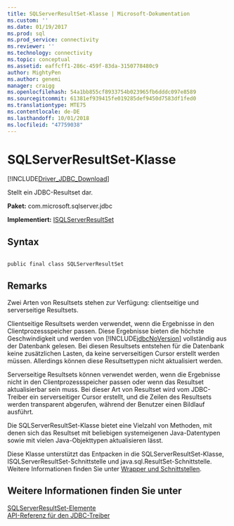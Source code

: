 ```yaml
---
title: SQLServerResultSet-Klasse | Microsoft-Dokumentation
ms.custom: ''
ms.date: 01/19/2017
ms.prod: sql
ms.prod_service: connectivity
ms.reviewer: ''
ms.technology: connectivity
ms.topic: conceptual
ms.assetid: eaffcff1-286c-459f-83da-3150778480c9
author: MightyPen
ms.author: genemi
manager: craigg
ms.openlocfilehash: 54a1bb855cf8933754b023965fb6dddc097e8589
ms.sourcegitcommit: 61381ef939415fe019285def9450d7583df1fed0
ms.translationtype: MTE75
ms.contentlocale: de-DE
ms.lasthandoff: 10/01/2018
ms.locfileid: "47759038"
---
```

# <a name="sqlserverresultset-class"></a>SQLServerResultSet-Klasse
[!INCLUDE[Driver_JDBC_Download](../../../includes/driver_jdbc_download.md)]

  Stellt ein JDBC-Resultset dar.  
  
 **Paket:** com.microsoft.sqlserver.jdbc  
  
 **Implementiert:** [ISQLServerResultSet](../../../connect/jdbc/reference/isqlserverresultset-interface.md)  
  
## <a name="syntax"></a>Syntax  
  
```  
  
public final class SQLServerResultSet  
```  
  
## <a name="remarks"></a>Remarks  
 Zwei Arten von Resultsets stehen zur Verfügung: clientseitige und serverseitige Resultsets.  
  
 Clientseitige Resultsets werden verwendet, wenn die Ergebnisse in den Clientprozessspeicher passen. Diese Ergebnisse bieten die höchste Geschwindigkeit und werden von [!INCLUDE[jdbcNoVersion](../../../includes/jdbcnoversion_md.md)] vollständig aus der Datenbank gelesen. Bei diesen Resultsets entstehen für die Datenbank keine zusätzlichen Lasten, da keine serverseitigen Cursor erstellt werden müssen. Allerdings können diese Resultsettypen nicht aktualisiert werden.  
  
 Serverseitige Resultsets können verwendet werden, wenn die Ergebnisse nicht in den Clientprozessspeicher passen oder wenn das Resultset aktualisierbar sein muss. Bei dieser Art von Resultset wird vom JDBC-Treiber ein serverseitiger Cursor erstellt, und die Zeilen des Resultsets werden transparent abgerufen, während der Benutzer einen Bildlauf ausführt.  
  
 Die SQLServerResultSet-Klasse bietet eine Vielzahl von Methoden, mit denen sich das Resultset mit beliebigen systemeigenen Java-Datentypen sowie mit vielen Java-Objekttypen aktualisieren lässt.  
  
 Diese Klasse unterstützt das Entpacken in die SQLServerResultSet-Klasse, ISQLServerResultSet-Schnittstelle und java.sql.ResultSet-Schnittstelle. Weitere Informationen finden Sie unter [Wrapper und Schnittstellen](../../../connect/jdbc/wrappers-and-interfaces.md).  
  
## <a name="see-also"></a>Weitere Informationen finden Sie unter  
 [SQLServerResultSet-Elemente](../../../connect/jdbc/reference/sqlserverresultset-members.md)   
 [API-Referenz für den JDBC-Treiber](../../../connect/jdbc/reference/jdbc-driver-api-reference.md)  
  
  
